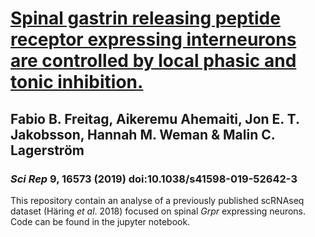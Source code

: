 # [Spinal gastrin releasing peptide receptor expressing interneurons are controlled by local phasic and tonic inhibition.](https://www.nature.com/articles/s41598-019-52642-3)
## Fabio B. Freitag, Aikeremu Ahemaiti, Jon E. T. Jakobsson, Hannah M. Weman & Malin C. Lagerström 
### *Sci Rep* **9**, 16573 (2019) doi:10.1038/s41598-019-52642-3

This repository contain an analyse of a previously published scRNAseq dataset (Häring *et al*. 2018) focused on spinal *Grpr* expressing neurons. Code can be found in the jupyter notebook.

